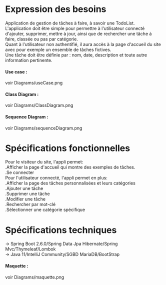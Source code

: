<h1>Expression des besoins</h1>
<p>Application de gestion de tâches à faire, à savoir une TodoList.<br>
L'application doit être simple pour permettre à l'utilisateur connecté
d'ajouter, supprimer, mettre à jour, ainsi que de rechercher une tâche à faire,
classée ou pas par catégorie.<br>
Quant à l'utilisateur non authentifié, il aura accès à la page d'accueil du site
avec pour exemple un ensemble de tâches fictives.<br>
Une tâche doit être définie par : nom, date, description et toute autre information
pertinente.</p>

<h4>Use case : </h4> 
 voir Diagrams/useCase.png

<h4> Class Diagram : </h4>
voir Diagrams/ClassDiagram.png

<h4> Sequence Diagram : </h4>
voir Diagrams/sequenceDiagram.png

<h1>Spécifications fonctionnelles</h1>
<p>Pour le visiteur du site, l'appli permet:<br>
.Afficher la page d'accueil qui montre des exemples de tâches.<br>
.Se connecter<br>
Pour l'utilisateur connecté, l'appli permet en plus: <br>
.Afficher la page des tâches personnalisées et leurs catégories<br>
.Ajouter une tâche <br>
.Supprimer une tâche<br>
.Modifier une tâche<br>
.Rechercher par mot-clé<br>
.Sélectionner une catégorie spécifique<br>
</p>

<h1>Spécifications techniques</h1>
<p>-> Spring Boot 2.6.0/Spring Data Jpa Hibernate/Spring Mvc/Thymeleaf/Lombok<br>
-> Java 11/IntelliJ Community/SGBD MariaDB/BootStrap
</p>

<h4>Maquette : </h4>
voir Diagrams/maquette.png

